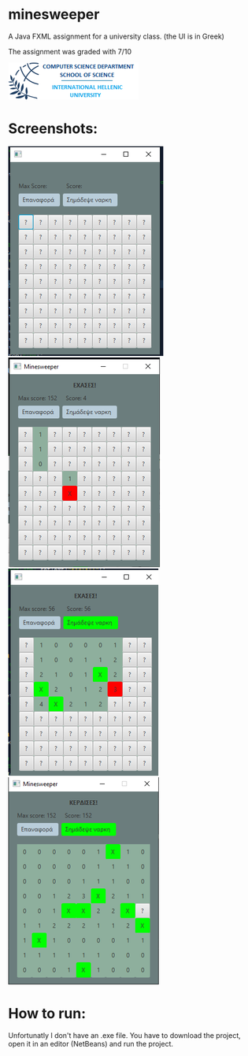 # minesweeper
A Java FXML assignment for a university class. (the UI is in Greek)

The assignment was graded with 7/10

![IHU logo](./pictures/logo_en.png)

# Screenshots:

![](./pictures/Capture5.png) 
![](./pictures/Capture8.png)
![p](./pictures/Capture6.png)
![](./pictures/Capture7.png)

# How to run:

Unfortunatly I don't have an .exe file. You have to download the project, open it in an editor (NetBeans) and run the project.
